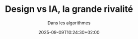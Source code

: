 ---
layout: post
title: "Design vs IA, la grande rivalité"
link: https://danslesalgorithmes.net/2025/09/09/design-vs-ia-la-grande-rivalite/
author: "Dans les algorithmes"
published_date: ""
description: "La designer Nolwenn Maudet propose une passionnante analyse du rapport entre IA et design d’interface, expliquant que les limites de l’IA sont liées au recul du design."
language: "fr"
categories: "Liens"
tags: "design ui ia ux"
og-tags: "design ui ia ux"
date: "2025-09-09T10:24:30+02:00"
permalink: /:categories/:year/:month/:day/:title/
---